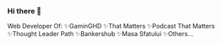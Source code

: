 ### Hi there 👋

Web Developer Of:
 ✨GaminGHD
 ✨That Matters
 ✨Podcast That Matters
 ✨Thought Leader Path
 ✨Bankershub
 ✨Masa Sfatului 
 ✨Others...
<!--
**free999enigma/free999enigma** is a ✨ _special_ ✨ repository because its `README.md` (this file) appears on your GitHub profile.

Here are some ideas to get you started:

- 🔭 I’m currently working on ...
- 🌱 I’m currently learning ...
- 👯 I’m looking to collaborate on ...
- 🤔 I’m looking for help with ...
- 💬 Ask me about ...
- 📫 How to reach me: ...
- 😄 Pronouns: ...
- ⚡ Fun fact: ...
-->
